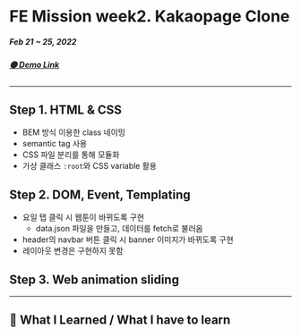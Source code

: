 # FE Mission week2. Kakaopage Clone

##### Feb 21 ~ 25, 2022

##### [🟡 Demo Link](https://jaypedia.github.io/fe-kakaopage/)

---

## Step 1. HTML & CSS

- BEM 방식 이용한 class 네이밍
- semantic tag 사용
- CSS 파일 분리를 통해 모듈화
- 가상 클래스 `:root`와 CSS variable 활용

## Step 2. DOM, Event, Templating

- 요일 탭 클릭 시 웹툰이 바뀌도록 구현
  - data.json 파일을 만들고, 데이터를 fetch로 불러옴
- header의 navbar 버튼 클릭 시 banner 이미지가 바뀌도록 구현
- 레이아웃 변경은 구현하지 못함

## Step 3. Web animation sliding

---

## 📓 What I Learned / What I have to learn
